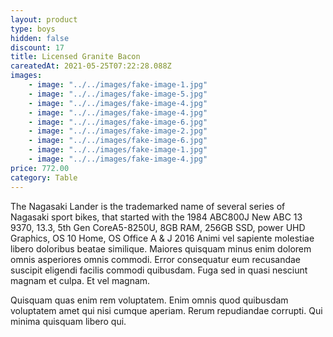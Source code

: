 ```yaml
---
layout: product
type: boys
hidden: false
discount: 17
title: Licensed Granite Bacon
careatedAt: 2021-05-25T07:22:28.088Z
images:
    - image: "../../images/fake-image-1.jpg"
    - image: "../../images/fake-image-5.jpg"
    - image: "../../images/fake-image-4.jpg"
    - image: "../../images/fake-image-4.jpg"
    - image: "../../images/fake-image-6.jpg"
    - image: "../../images/fake-image-2.jpg"
    - image: "../../images/fake-image-6.jpg"
    - image: "../../images/fake-image-1.jpg"
    - image: "../../images/fake-image-4.jpg"
price: 772.00
category: Table
---
```

The Nagasaki Lander is the trademarked name of several series of Nagasaki sport bikes, that started with the 1984 ABC800J
New ABC 13 9370, 13.3, 5th Gen CoreA5-8250U, 8GB RAM, 256GB SSD, power UHD Graphics, OS 10 Home, OS Office A & J 2016
Animi vel sapiente molestiae libero doloribus beatae similique. Maiores quisquam minus enim dolorem omnis asperiores omnis commodi. Error consequatur eum recusandae suscipit eligendi facilis commodi quibusdam. Fuga sed in quasi nesciunt magnam et culpa. Et vel magnam.
 Quisquam quas enim rem voluptatem. Enim omnis quod quibusdam voluptatem amet qui nisi cumque aperiam. Rerum repudiandae corrupti. Qui minima quisquam libero qui.
